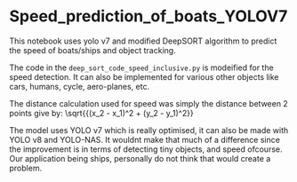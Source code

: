 # Speed_prediction_of_boats_YOLOV7
This notebook uses yolo v7 and modified DeepSORT algorithm to predict the speed of boats/ships and object tracking.

The code in the `deep_sort_code_speed_inclusive.py` is modeified for the speed detection. It can also be implemented for various other objects like cars, humans, cycle, aero-planes, etc.

The distance calculation used for speed was simply the distance between 2 points give by: \sqrt{{(x_2 - x_1)^2 + (y_2 - y_1)^2}}

The model uses YOLO v7 which is really optimised, it can also be made with YOLO v8 and YOLO-NAS. It wouldnt make that much of a difference since the improvement is in terms of detecting tiny objects, and speed ofcourse. Our application being ships, personally do not think that would create a problem.
